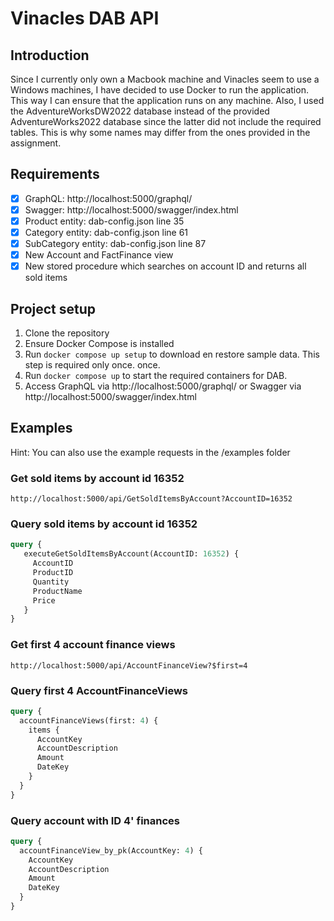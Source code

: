 # Vinacles DAB API

## Introduction

Since I currently only own a Macbook machine and Vinacles seem to use a Windows machines, I have decided to use Docker to
run the application. This way I can ensure that the application runs on any machine.
Also, I used the AdventureWorksDW2022 database instead of the provided AdventureWorks2022 database since the latter did not include the required tables. This is why some names may differ from the ones provided in the assignment.

## Requirements

- [x] GraphQL: http://localhost:5000/graphql/
- [x] Swagger: http://localhost:5000/swagger/index.html
- [x] Product entity: dab-config.json line 35
- [x] Category entity: dab-config.json line 61
- [x] SubCategory entity: dab-config.json line 87
- [x] New Account and FactFinance view
- [x] New stored procedure which searches on account ID and returns all sold items

## Project setup

1. Clone the repository
2. Ensure Docker Compose is installed
3. Run `docker compose up setup` to download en restore sample data. This step is required only once.
   once.
4. Run `docker compose up` to start the required containers for DAB.
5. Access GraphQL via http://localhost:5000/graphql/ or Swagger via http://localhost:5000/swagger/index.html

## Examples

Hint: You can also use the example requests in the /examples folder

### Get sold items by account id 16352

```
http://localhost:5000/api/GetSoldItemsByAccount?AccountID=16352
```

### Query sold items by account id 16352

```graphql
query {
   executeGetSoldItemsByAccount(AccountID: 16352) {
     AccountID
     ProductID
     Quantity
     ProductName
     Price
   } 
}
```

### Get first 4 account finance views

```
http://localhost:5000/api/AccountFinanceView?$first=4
```

### Query first 4 AccountFinanceViews

```graphql
query {
  accountFinanceViews(first: 4) {
    items {
      AccountKey
      AccountDescription
      Amount
      DateKey
    }
  } 
}
```

### Query account with ID 4' finances

```graphql
query {
  accountFinanceView_by_pk(AccountKey: 4) {
    AccountKey
    AccountDescription
    Amount
    DateKey
  } 
}
```
